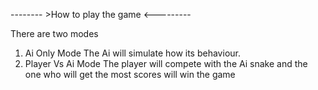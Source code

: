 -------- >How to play the game <---------

There are two modes 
1. Ai Only Mode
   The Ai will simulate how its behaviour.
3. Player Vs Ai Mode
   The player will compete with the Ai snake and the one who will get the most scores will win the game
